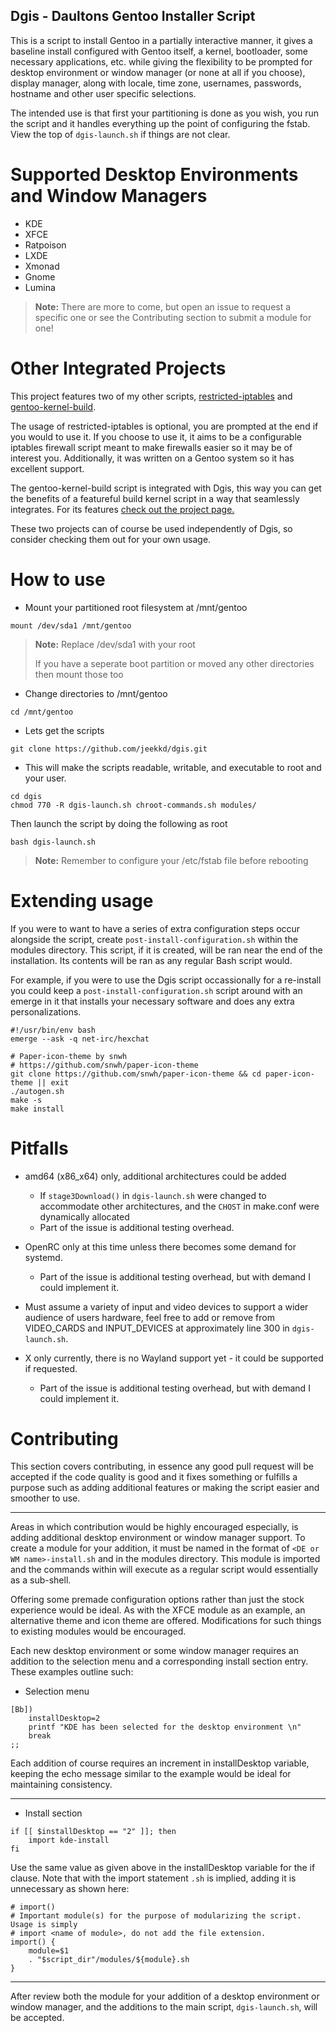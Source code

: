 Dgis - Daultons Gentoo Installer Script
---------------------------------------

This is a script to install Gentoo in a partially interactive manner, it gives a baseline install 
configured with Gentoo itself, a kernel, bootloader, some necessary applications, etc. while giving the 
flexibility to be prompted for desktop environment or window manager (or none at all if you choose), display manager, along with locale, time zone, usernames, passwords, hostname and other user specific selections.

The intended use is that first your partitioning is done as you wish, you run the script and it handles
everything up the point of configuring the fstab. View the top of `dgis-launch.sh` if things are not clear.

Supported Desktop Environments and Window Managers
===

- KDE
- XFCE
- Ratpoison
- LXDE
- Xmonad
- Gnome
- Lumina

> **Note:** 
> There are more to come, but open an issue to request a specific one or see the Contributing section to
> submit a module for one!

Other Integrated Projects
===

This project features two of my other scripts, [restricted-iptables](https://github.com/jeekkd/restricted-iptables) and [gentoo-kernel-build](https://github.com/jeekkd/gentoo-kernel-build). 

The usage of restricted-iptables is optional, you are prompted at the end if you would to use it. If you choose to use it, it aims to be a configurable iptables firewall script meant to make firewalls easier so it may be of interest you. Additionally, it was written on a Gentoo system so it has excellent support.

The gentoo-kernel-build script is integrated with Dgis, this way you can get the benefits of a featureful build kernel script in a way that seamlessly integrates. For its features [check out the project page.](https://github.com/jeekkd/gentoo-kernel-build)

These two projects can of course be used independently of Dgis, so consider checking them out for your own usage.

How to use
===

- Mount your partitioned root filesystem at /mnt/gentoo

```
mount /dev/sda1 /mnt/gentoo
```

> **Note:** 
> Replace /dev/sda1 with your root
> 
> If you have a seperate boot partition or moved any other directories then mount those too
>

- Change directories to /mnt/gentoo

```
cd /mnt/gentoo
```

- Lets get the scripts

```
git clone https://github.com/jeekkd/dgis.git
```

- This will make the scripts readable, writable, and executable to root and your user.

```
cd dgis
chmod 770 -R dgis-launch.sh chroot-commands.sh modules/
```

Then launch the script by doing the following as root

```
bash dgis-launch.sh
```

> **Note:** 
> Remember to configure your /etc/fstab file before rebooting

Extending usage
===

If you were to want to have a series of extra configuration steps occur alongside the script, create
`post-install-configuration.sh` within the modules directory. This script, if it is created, will
be ran near the end of the installation. Its contents will be ran as any regular Bash script would.

For example, if you were to use the Dgis script occassionally for a re-install you could keep a 
`post-install-configuration.sh` script around with an emerge in it that installs your necessary 
software and does any extra personalizations.

```
#!/usr/bin/env bash
emerge --ask -q net-irc/hexchat

# Paper-icon-theme by snwh
# https://github.com/snwh/paper-icon-theme
git clone https://github.com/snwh/paper-icon-theme && cd paper-icon-theme || exit
./autogen.sh
make -s
make install
```

Pitfalls
===

- amd64 (x86_x64) only, additional architectures could be added
	- If `stage3Download()` in `dgis-launch.sh` were changed to accommodate other architectures, and the `CHOST` in make.conf were dynamically allocated 
	- Part of the issue is additional testing overhead.

- OpenRC only at this time unless there becomes some demand for systemd.
	- Part of the issue is additional testing overhead, but with demand I could implement it.

- Must assume a variety of input and video devices to support a wider audience of users hardware, feel free to add or remove from VIDEO_CARDS and INPUT_DEVICES at approximately line 300 in `dgis-launch.sh`.

- X only currently, there is no Wayland support yet - it could be supported if requested.
	- Part of the issue is additional testing overhead, but with demand I could implement it.

Contributing
===

This section covers contributing, in essence any good pull request will be accepted if the code quality
is good and it fixes something or fulfills a purpose such as adding additional features or making the
script easier and smoother to use.


----------


Areas in which contribution would be highly encouraged especially, is adding additional desktop environment
or window manager support. To create a module for your addition, it must be named in the format of
`<DE or WM name>-install.sh` and in the modules directory. This module is imported and the commands within will execute as a regular script would essentially as a sub-shell.

Offering some premade configuration options rather than just the stock experience would be ideal. As with
the XFCE module as an example, an alternative theme and icon theme are offered. Modifications for such things
to existing modules would be encouraged.

Each new desktop environment or some window manager requires an addition to the selection menu and a
corresponding install section entry. These examples outline such:

- Selection menu

```
[Bb])
	installDesktop=2
	printf "KDE has been selected for the desktop environment \n"
	break
;;
```

Each addition of course requires an increment in installDesktop variable, keeping the echo message similar to the example would be ideal for maintaining consistency.

----------


- Install section

```
if [[ $installDesktop == "2" ]]; then
	import kde-install
fi
```

Use the same value as given above in the installDesktop variable for the if clause. Note that with the import statement `.sh` is implied, adding it is unnecessary as shown here:

```
# import()
# Important module(s) for the purpose of modularizing the script. Usage is simply
# import <name of module>, do not add the file extension.
import() {
	module=$1
	. "$script_dir"/modules/${module}.sh
}
```

----------
After review both the module for your addition of a desktop environment or window manager, and the additions to the main script, `dgis-launch.sh`, will be accepted.


